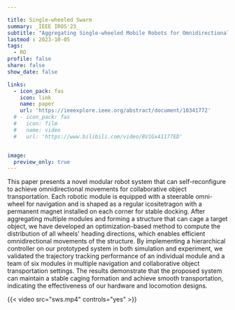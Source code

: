 ```yaml
---

title: Single-wheeled Swarm
summary: _IEEE IROS'23_
subtitle: "Aggregating Single-wheeled Mobile Robots for Omnidirectional Movements -- _IEEE IROS'23_"
lastmod : 2023-10-05
tags:
  - RO
profile: false
share: false
show_date: false

links:
  - icon_pack: fas
    icon: link
    name: paper
    url: 'https://ieeexplore.ieee.org/abstract/document/10341772'
  # - icon_pack: fas
  #   icon: film
  #   name: video
  #   url: 'https://www.bilibili.com/video/BV1Gx41177ED'


image: 
  preview_only: true
---
```

This paper presents a novel modular robot system that can self-reconfigure to achieve omnidirectional movements for collaborative object transportation. Each robotic module is equipped with a steerable omni-wheel for navigation and is shaped as a regular icositetragon with a permanent magnet installed on each corner for stable docking. After aggregating multiple modules and forming a structure that can cage a target object, we have developed an optimization-based method to compute the distribution of all wheels' heading directions, which enables efficient omnidirectional movements of the structure. By implementing a hierarchical controller on our prototyped system in both simulation and experiment, we validated the trajectory tracking performance of an individual module and a team of six modules in multiple navigation and collaborative object transportation settings. The results demonstrate that the proposed system can maintain a stable caging formation and achieve smooth transportation, indicating the effectiveness of our hardware and locomotion designs.

{{< video src="sws.mp4" controls="yes" >}}
